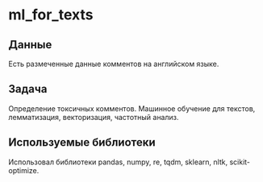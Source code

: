 # ml_for_texts

## Данные

Есть размеченные данные комментов на английском языке.


## Задача

Определение токсичных комментов. Машинное обучение для текстов, лемматизация, векторизация, частотный анализ.


## Используемые библиотеки

Использовал библиотеки pandas, numpy, re, tqdm, sklearn, nltk, scikit-optimize.
